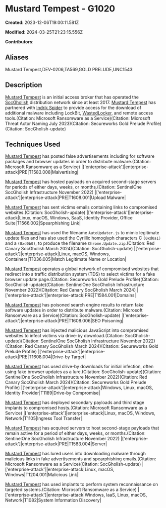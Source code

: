 # Mustard Tempest - G1020

**Created**: 2023-12-06T19:00:11.581Z

**Modified**: 2024-03-25T21:23:15.556Z

**Contributors**: 

## Aliases

Mustard Tempest,DEV-0206,TA569,GOLD PRELUDE,UNC1543

## Description

[Mustard Tempest](https://attack.mitre.org/groups/G1020) is an initial access broker that has operated the [SocGholish](https://attack.mitre.org/software/S1124) distribution network since at least 2017. [Mustard Tempest](https://attack.mitre.org/groups/G1020) has partnered with [Indrik Spider](https://attack.mitre.org/groups/G0119) to provide access for the download of additional malware including LockBit, [WastedLocker](https://attack.mitre.org/software/S0612), and remote access tools.(Citation: Microsoft Ransomware as a Service)(Citation: Microsoft Threat Actor Naming July 2023)(Citation: Secureworks Gold Prelude Profile)(Citation: SocGholish-update)

## Techniques Used


[Mustard Tempest](https://attack.mitre.org/groups/G1020) has posted false advertisements including for software packages and browser updates in order to distribute malware.(Citation: Microsoft Ransomware as a Service)
|['enterprise-attack']|enterprise-attack|PRE|T1583.008|Malvertising|


[Mustard Tempest](https://attack.mitre.org/groups/G1020) has hosted payloads on acquired second-stage servers for periods of either days, weeks, or months.(Citation: SentinelOne SocGholish Infrastructure November 2022)
|['enterprise-attack']|enterprise-attack|PRE|T1608.001|Upload Malware|


[Mustard Tempest](https://attack.mitre.org/groups/G1020) has sent victims emails containing links to compromised websites.(Citation: SocGholish-update)
|['enterprise-attack']|enterprise-attack|Linux, macOS, Windows, SaaS, Identity Provider, Office Suite|T1566.002|Spearphishing Link|


[Mustard Tempest](https://attack.mitre.org/groups/G1020) has used the filename `AutoUpdater.js` to mimic legitimate update files and has also used the Cyrillic homoglyph characters С `(0xd0a1)` and а `(0xd0b0)`, to produce the filename `Сhrome.Updаte.zip`.(Citation: Red Canary SocGholish March 2024)(Citation: SocGholish-update)
|['enterprise-attack']|enterprise-attack|Linux, macOS, Windows, Containers|T1036.005|Match Legitimate Name or Location|


[Mustard Tempest](https://attack.mitre.org/groups/G1020) operates a global network of compromised websites that redirect into a traffic distribution system (TDS) to select victims for a fake browser update page.(Citation: Secureworks Gold Prelude Profile)(Citation: SocGholish-update)(Citation: SentinelOne SocGholish Infrastructure November 2022)(Citation: Red Canary SocGholish March 2024)
|['enterprise-attack']|enterprise-attack|PRE|T1584.001|Domains|


[Mustard Tempest](https://attack.mitre.org/groups/G1020) has poisoned search engine results to return fake software updates in order to distribute malware.(Citation: Microsoft Ransomware as a Service)(Citation: SocGholish-update)
|['enterprise-attack']|enterprise-attack|PRE|T1608.006|SEO Poisoning|


[Mustard Tempest](https://attack.mitre.org/groups/G1020) has injected malicious JavaScript into compromised websites to infect victims via drive-by download.(Citation: SocGholish-update)(Citation: SentinelOne SocGholish Infrastructure November 2022)(Citation: Red Canary SocGholish March 2024)(Citation: Secureworks Gold Prelude Profile)
|['enterprise-attack']|enterprise-attack|PRE|T1608.004|Drive-by Target|


[Mustard Tempest](https://attack.mitre.org/groups/G1020) has used drive-by downloads for initial infection, often using fake browser updates as a lure.(Citation: SocGholish-update)(Citation: SentinelOne SocGholish Infrastructure November 2022)(Citation: Red Canary SocGholish March 2024)(Citation: Secureworks Gold Prelude Profile)
|['enterprise-attack']|enterprise-attack|Windows, Linux, macOS, Identity Provider|T1189|Drive-by Compromise|


[Mustard Tempest](https://attack.mitre.org/groups/G1020) has deployed secondary payloads and third stage implants to compromised hosts.(Citation: Microsoft Ransomware as a Service)
|['enterprise-attack']|enterprise-attack|Linux, macOS, Windows, Network|T1105|Ingress Tool Transfer|


[Mustard Tempest](https://attack.mitre.org/groups/G1020) has acquired servers to host second-stage payloads that remain active for a period of either days, weeks, or months.(Citation: SentinelOne SocGholish Infrastructure November 2022)
|['enterprise-attack']|enterprise-attack|PRE|T1583.004|Server|


[Mustard Tempest](https://attack.mitre.org/groups/G1020) has lured users into downloading malware through malicious links in fake advertisements and spearphishing emails.(Citation: Microsoft Ransomware as a Service)(Citation: SocGholish-update)
|['enterprise-attack']|enterprise-attack|Linux, macOS, Windows|T1204.001|Malicious Link|


[Mustard Tempest](https://attack.mitre.org/groups/G1020) has used implants to perform system reconnaissance on targeted systems.(Citation: Microsoft Ransomware as a Service)
|['enterprise-attack']|enterprise-attack|Windows, IaaS, Linux, macOS, Network|T1082|System Information Discovery|

